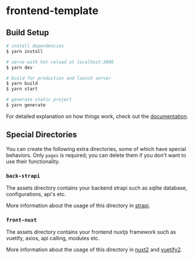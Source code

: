 # frontend-template

## Build Setup

```bash
# install dependencies
$ yarn install

# serve with hot reload at localhost:3000
$ yarn dev

# build for production and launch server
$ yarn build
$ yarn start

# generate static project
$ yarn generate
```

For detailed explanation on how things work, check out the [documentation](https://nuxtjs.org).

## Special Directories

You can create the following extra directories, some of which have special behaviors. Only `pages` is required; you can delete them if you don't want to use their functionality.

### `back-strapi`

The assets directory contains your backend strapi such as sqlite database, configurations, api's etc.

More information about the usage of this directory in [strapi](https://docs.strapi.io/dev-docs/quick-start).

### `front-nuxt`

The assets directory contains your frontend nuxtjs framework such as vuetify, axios, api calling, modules etc.

More information about the usage of this directory in [nuxt2](https://nuxtjs.org/docs/2.x/directory-structure/assets) and [vuetify2](https://v2.vuetifyjs.com/en/).

